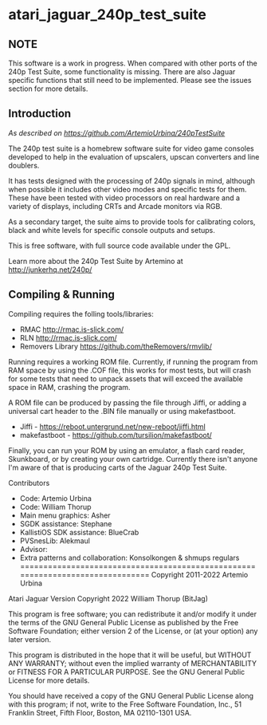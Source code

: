# atari_jaguar_240p_test_suite

## NOTE
This software is a work in progress. When compared with other ports of the 240p Test Suite, some functionality is missing. There are also Jaguar specific functions that still need to be implemented. Please see the issues section for more details.

## Introduction
_As described on https://github.com/ArtemioUrbina/240pTestSuite_

The 240p test suite is a homebrew software suite for video game consoles developed to help in the evaluation of upscalers, upscan converters and line doublers.

It has tests designed with the processing of 240p signals in mind, although when possible it includes other video modes and specific tests for them. These have been tested with video processors on real hardware and a variety of displays, including CRTs and Arcade monitors via RGB.

As a secondary target, the suite aims to provide tools for calibrating colors, black and white levels for specific console outputs and setups.

This is free software, with full source code available under the GPL.

Learn more about the 240p Test Suite by Artemino at http://junkerhq.net/240p/

## Compiling & Running
Compiling requires the folling tools/libraries:
- RMAC http://rmac.is-slick.com/
- RLN http://rmac.is-slick.com/
- Removers Library https://github.com/theRemovers/rmvlib/

Running requires a working ROM file.  Currently, if running the program from RAM space by using the .COF file, this works for most tests, but will crash for some tests that need to unpack assets that will exceed the available space in RAM, crashing the program.

A ROM file can be produced by passing the file through Jiffi, or adding a universal cart header to the .BIN file manually or using makefastboot.

- Jiffi - https://reboot.untergrund.net/new-reboot/jiffi.html
- makefastboot - https://github.com/tursilion/makefastboot/

Finally, you can run your ROM by using an emulator, a flash card reader, Skunkboard, or by creating your own cartridge. Currently there isn't anyone I'm aware of that is producing carts of the Jaguar 240p Test Suite.

Contributors
* Code: Artemio Urbina
* Code: William Thorup
* Main menu graphics: Asher
* SGDK assistance: Stephane
* KallistiOS SDK assistance: BlueCrab
* PVSnesLib: Alekmaul
* Advisor: 
* Extra patterns and collaboration: Konsolkongen & shmups regulars
=============================================================================== Copyright 2011-2022 Artemio Urbina

Atari Jaguar Version Copyright 2022 William Thorup (BitJag)

This program is free software; you can redistribute it and/or modify it under the terms of the GNU General Public License as published by the Free Software Foundation; either version 2 of the License, or (at your option) any later version.

This program is distributed in the hope that it will be useful, but WITHOUT ANY WARRANTY; without even the implied warranty of MERCHANTABILITY or FITNESS FOR A PARTICULAR PURPOSE. See the GNU General Public License for more details.

You should have received a copy of the GNU General Public License along with this program; if not, write to the Free Software Foundation, Inc., 51 Franklin Street, Fifth Floor, Boston, MA 02110-1301 USA.
